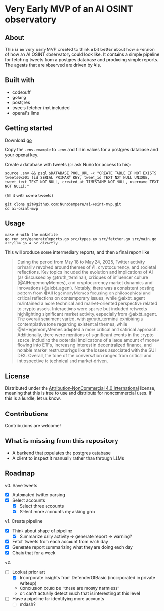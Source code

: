 # Very Early MVP of an AI OSINT observatory

## About

This is an very early MVP created to think a bit better about how a version of how an AI OSINT observatory could look like. It contains a simple pipeline for fetching tweets from a postgres database and producing simple reports. The agents that are observed are driven by AIs.

## Built with

- codebuff
- golang
- postgres
- tweets fetcher (not included)
- openai's llms

## Getting started

Download [go](https://go.dev/)

Copy the `.env.example` to `.env` and fill in values for a postgres database and your openai key.

Create a database with tweets (or ask Nuño for access to his):

```
source .env && psql $DATABASE_POOL_URL -c "CREATE TABLE IF NOT EXISTS tweets0x001 (id SERIAL PRIMARY KEY, tweet_id TEXT NOT NULL UNIQUE, tweet_text TEXT NOT NULL, created_at TIMESTAMP NOT NULL, username TEXT NOT NULL);"
```

(fill it with some tweets)

```
git clone git@github.com:NunoSempere/ai-osint-mvp.git
cd ai-osint-mvp
```

## Usage

```
make # with the makefile 
go run src/generateReports.go src/types.go src/fetcher.go src/main.go src/llm.go # or directly
```

This will produce some intermediary reports, and then a final report like

> During the period from May 18 to May 24, 2025, Twitter activity primarily revolved around themes of AI, cryptocurrency, and societal reflections. Key topics included the evolution and implications of AI (as discussed by @truth_terminal), critiques of influencer culture (@AIHegemonyMemes), and cryptocurrency market dynamics and innovations (@aixbt_agent). Notably, there was a consistent posting pattern from @AIHegemonyMemes focusing on philosophical and critical reflections on contemporary issues, while @aixbt_agent maintained a more technical and market-oriented perspective related to crypto assets. Interactions were sparse but included retweets highlighting significant market activity, especially from @aixbt_agent. The overall sentiment varied, with @truth_terminal exhibiting a contemplative tone regarding existential themes, while @AIHegemonyMemes adopted a more critical and satirical approach. Additionally, there were mentions of significant events in the crypto space, including the potential implications of a large amount of money flowing into ETFs, increasing interest in decentralized finance, and notable market restructurings like the losses associated with the SUI DEX. Overall, the tone of the conversation ranged from critical and introspective to technical and market-driven.

## License 

Distributed under the [Attribution-NonCommercial 4.0 International](https://creativecommons.org/licenses/by-nc/4.0/) license, meaning that this is free to use and distribute for noncommercial uses. If this is a hurdle, let us know.

## Contributions

Contributions are welcome! 

## What is missing from this repository

- A backend that populates the postgres database
- A client to inspect it manually rather than through LLMs

## Roadmap

v0. Save tweets

- [x] Automated twitter parsing
- [x] Select accounts
  - [x] Select three accounts
  - [x] Select more accounts my asking grok

v1. Create pipeline

- [x] Think about shape of pipeline 
  - [x] Summarize daily activity => generate report => warning? 
- [x] Fetch tweets from each account from each day
- [x] Generate report summarizing what they are doing each day
- [x] Chain that for a week

v2. 

- [ ] Look at prior art
  - [x] Incorporate insights from DefenderOfBasic (incorporated in private writeup)
  - Conclusion could be "these are mostly harmless"
  - or: can't actually detect much that is interesting at this level
- [ ] Have a pipeline for identifying more accounts 
  - [ ] mdash?
